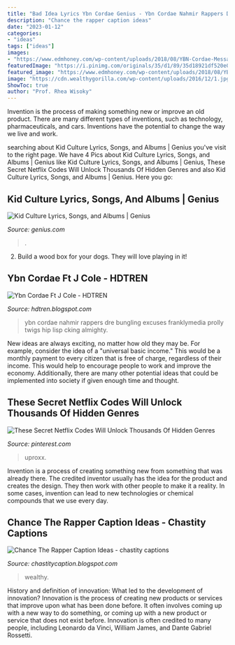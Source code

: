 ```yaml
---
title: "Bad Idea Lyrics Ybn Cordae Genius - Ybn Cordae Nahmir Rappers Dre Bungling Excuses Franklymedia Prolly Twigs Hip Lisp Cking Almighty"
description: "Chance the rapper caption ideas"
date: "2023-01-12"
categories:
- "ideas"
tags: ["ideas"]
images:
- "https://www.edmhoney.com/wp-content/uploads/2018/08/YBN-Cordae-Message-To-Bungling-Rappers-quotNo-Fcking-Excuses-I-Have-A-Lispquot.jpg"
featuredImage: "https://i.pinimg.com/originals/35/d1/89/35d18921df520e09335280a4bf606483.jpg"
featured_image: "https://www.edmhoney.com/wp-content/uploads/2018/08/YBN-Cordae-Message-To-Bungling-Rappers-quotNo-Fcking-Excuses-I-Have-A-Lispquot.jpg"
image: "https://cdn.wealthygorilla.com/wp-content/uploads/2016/12/1.jpg"
ShowToc: true
author: "Prof. Rhea Wisoky"
---
```



Invention is the process of making something new or improve an old product. There are many different types of inventions, such as technology, pharmaceuticals, and cars. Inventions have the potential to change the way we live and work.

	

		
searching about Kid Culture Lyrics, Songs, and Albums | Genius you've visit to the right page. We have 4 Pics about Kid Culture Lyrics, Songs, and Albums | Genius like Kid Culture Lyrics, Songs, and Albums | Genius, These Secret Netflix Codes Will Unlock Thousands Of Hidden Genres and also Kid Culture Lyrics, Songs, and Albums | Genius. Here you go:
		
    
## Kid Culture Lyrics, Songs, And Albums | Genius

<img loading=lazy src="https://images.genius.com/6bab6c067cb1efe1f15889843a6b1390.1000x1000x1.jpg" onerror="this.onerror=null;this.src='https://tse1.mm.bing.net/th?id=OIP.iMzRTBytHNgsfQQSInYDZAHaHa&amp;pid=15.1';" alt="Kid Culture Lyrics, Songs, and Albums | Genius">

_Source: genius.com_

>. 

	

2. Build a wood box for your dogs. They will love playing in it!

    
## Ybn Cordae Ft J Cole - HDTREN

<img loading=lazy src="https://www.edmhoney.com/wp-content/uploads/2018/08/YBN-Cordae-Message-To-Bungling-Rappers-quotNo-Fcking-Excuses-I-Have-A-Lispquot.jpg" onerror="this.onerror=null;this.src='https://tse1.mm.bing.net/th?id=OIP.ij1TKbZ5mmTPHa6Ld9xJEAAAAA&amp;pid=15.1';" alt="Ybn Cordae Ft J Cole - HDTREN">

_Source: hdtren.blogspot.com_

>ybn cordae nahmir rappers dre bungling excuses franklymedia prolly twigs hip lisp cking almighty. 

	

New ideas are always exciting, no matter how old they may be. For example, consider the idea of a "universal basic income." This would be a monthly payment to every citizen that is free of charge, regardless of their income. This would help to encourage people to work and improve the economy. Additionally, there are many other potential ideas that could be implemented into society if given enough time and thought.

    
## These Secret Netflix Codes Will Unlock Thousands Of Hidden Genres

<img loading=lazy src="https://i.pinimg.com/originals/35/d1/89/35d18921df520e09335280a4bf606483.jpg" onerror="this.onerror=null;this.src='https://tse3.mm.bing.net/th?id=OIP.xUQpATMHIiRa91TmATsqNwHaFj&amp;pid=15.1';" alt="These Secret Netflix Codes Will Unlock Thousands Of Hidden Genres">

_Source: pinterest.com_

>uproxx. 

	

Invention is a process of creating something new from something that was already there. The credited inventor usually has the idea for the product and creates the design. They then work with other people to make it a reality. In some cases, invention can lead to new technologies or chemical compounds that we use every day.

    
## Chance The Rapper Caption Ideas - Chastity Captions

<img loading=lazy src="https://cdn.wealthygorilla.com/wp-content/uploads/2016/12/1.jpg" onerror="this.onerror=null;this.src='https://tse2.mm.bing.net/th?id=OIP.0cECEV5_ZlSCT9C-om5rbgHaLH&amp;pid=15.1';" alt="Chance The Rapper Caption Ideas - chastity captions">

_Source: chastitycaption.blogspot.com_

>wealthy. 

	

History and definition of innovation: What led to the development of innovation?
Innovation is the process of creating new products or services that improve upon what has been done before. It often involves coming up with a new way to do something, or coming up with a new product or service that does not exist before. Innovation is often credited to many people, including Leonardo da Vinci, William James, and Dante Gabriel Rossetti.

